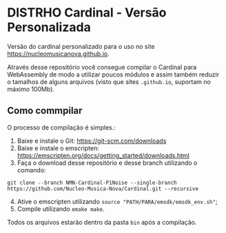 # DISTRHO Cardinal - Versão Personalizada

Versão do cardinal personalizado para o uso no site https://nucleomusicanova.github.io.

Através desse repositório você consegue compilar o Cardinal para WebAssembly de modo a utilizar poucos módulos e assim também reduzir o tamalhos de alguns arquivos (visto que sites `.github.io`, suportam no máximo 100Mb).

## Como commpilar

O processo de compilação é simples.:

1. Baixe e instale o Git: https://git-scm.com/downloads
2. Baixe e instale o emscripten: https://emscripten.org/docs/getting_started/downloads.html
3. Faça o download desse repositório e desse branch utilizando o comando:

```
git clone --branch NMN-Cardinal-P1Noise --single-branch https://github.com/Nucleo-Musica-Nova/Cardinal.git --recursive
```

4. Ative o emscripten utilizando `source "PATH/PARA/emsdk/emsdk_env.sh"`;
5. Compile utilizando `emake make`.

Todos os arquivos estarão dentro da pasta `bin` após a compilação.
